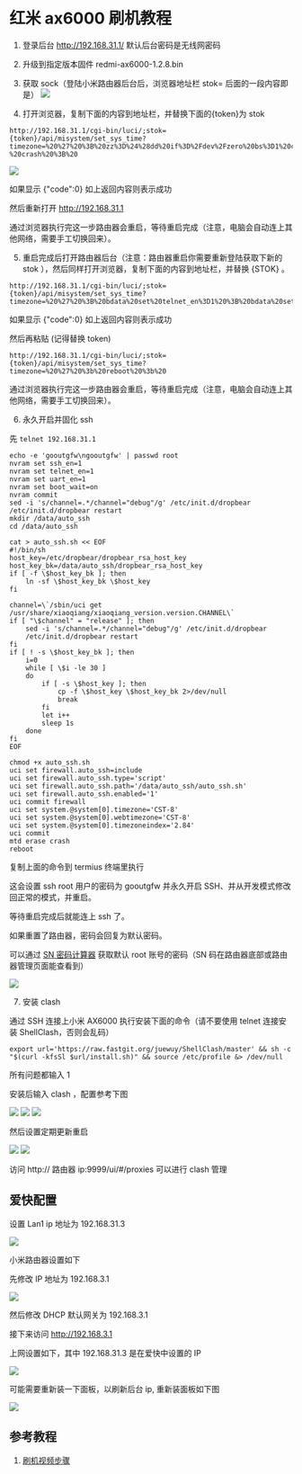 # 红米 ax6000 刷机教程

1. 登录后台 http://192.168.31.1/ 默认后台密码是无线网密码

2. 升级到指定版本固件 redmi-ax6000-1.2.8.bin

3. 获取 sock（登陆小米路由器后台后，浏览器地址栏 stok= 后面的一段内容即是）
   ![](./img/2022-11-19-00-23-06-image.png)

4. 打开浏览器，复制下面的内容到地址栏，并替换下面的{token}为 stok

```
http://192.168.31.1/cgi-bin/luci/;stok={token}/api/misystem/set_sys_time?timezone=%20%27%20%3B%20zz%3D%24%28dd%20if%3D%2Fdev%2Fzero%20bs%3D1%20count%3D2%202%3E%2Fdev%2Fnull%29%20%3B%20printf%20%27%A5%5A%25c%25c%27%20%24zz%20%24zz%20%7C%20mtd%20write%20-%20crash%20%3B%20
```

![](/Users/z/Downloads/ax6000/img/2022-11-19-00-25-21-image.png)

如果显示 {"code":0} 如上返回内容则表示成功

然后重新打开 http://192.168.31.1

通过浏览器执行完这一步路由器会重启，等待重启完成（注意，电脑会自动连上其他网络，需要手工切换回来）。

5. 重启完成后打开路由器后台（注意：路由器重启你需要重新登陆获取下新的 stok ），然后同样打开浏览器，复制下面的内容到地址栏，并替换 {STOK} 。

```
http://192.168.31.1/cgi-bin/luci/;stok={token}/api/misystem/set_sys_time?timezone=%20%27%20%3B%20bdata%20set%20telnet_en%3D1%20%3B%20bdata%20set%20ssh_en%3D1%20%3B%20bdata%20set%20uart_en%3D1%20%3B%20bdata%20commit%20%3B%20
```

如果显示 {"code":0} 如上返回内容则表示成功

然后再粘贴 (记得替换 token)

```
http://192.168.31.1/cgi-bin/luci/;stok={token}/api/misystem/set_sys_time?timezone=%20%27%20%3b%20reboot%20%3b%20
```

通过浏览器执行完这一步路由器会重启，等待重启完成（注意，电脑会自动连上其他网络，需要手工切换回来）。

6. 永久开启并固化 ssh

先 `telnet 192.168.31.1`

```
echo -e 'gooutgfw\ngooutgfw' | passwd root
nvram set ssh_en=1
nvram set telnet_en=1
nvram set uart_en=1
nvram set boot_wait=on
nvram commit
sed -i 's/channel=.*/channel="debug"/g' /etc/init.d/dropbear
/etc/init.d/dropbear restart
mkdir /data/auto_ssh
cd /data/auto_ssh

cat > auto_ssh.sh << EOF
#!/bin/sh
host_key=/etc/dropbear/dropbear_rsa_host_key
host_key_bk=/data/auto_ssh/dropbear_rsa_host_key
if [ -f \$host_key_bk ]; then
    ln -sf \$host_key_bk \$host_key
fi

channel=\`/sbin/uci get /usr/share/xiaoqiang/xiaoqiang_version.version.CHANNEL\`
if [ "\$channel" = "release" ]; then
    sed -i 's/channel=.*/channel="debug"/g' /etc/init.d/dropbear
    /etc/init.d/dropbear restart
fi
if [ ! -s \$host_key_bk ]; then
    i=0
    while [ \$i -le 30 ]
    do
        if [ -s \$host_key ]; then
            cp -f \$host_key \$host_key_bk 2>/dev/null
            break
        fi
        let i++
        sleep 1s
    done
fi
EOF

chmod +x auto_ssh.sh
uci set firewall.auto_ssh=include
uci set firewall.auto_ssh.type='script'
uci set firewall.auto_ssh.path='/data/auto_ssh/auto_ssh.sh'
uci set firewall.auto_ssh.enabled='1'
uci commit firewall
uci set system.@system[0].timezone='CST-8'
uci set system.@system[0].webtimezone='CST-8'
uci set system.@system[0].timezoneindex='2.84'
uci commit
mtd erase crash
reboot
```

复制上面的命令到 termius 终端里执行

这会设置 ssh root 用户的密码为 gooutgfw 
并永久开启 SSH、并从开发模式修改回正常的模式，并重启。

等待重启完成后就能连上 ssh 了。

如果重置了路由器，密码会回复为默认密码。

可以通过 [SN 密码计算器](./SN.zip) 获取默认 root 账号的密码（SN 码在路由器底部或路由器管理页面能查看到）

![](https://raw.githubusercontent.com/gcxfd/img/gh-pages/qu0JKj.png)

7. 安装 clash

通过 SSH 连接上小米 AX6000 执行安装下面的命令（请不要使用 telnet 连接安装 ShellClash，否则会乱码）

```
export url='https://raw.fastgit.org/juewuy/ShellClash/master' && sh -c "$(curl -kfsSl $url/install.sh)" && source /etc/profile &> /dev/null
```

所有问题都输入 1

安装后输入 clash ，配置参考下图

![](https://raw.githubusercontent.com/gcxfd/img/gh-pages/UlAP62.png)
![](https://raw.githubusercontent.com/gcxfd/img/gh-pages/kO1kNp.png)
![](https://raw.githubusercontent.com/gcxfd/img/gh-pages/RytDcr.png)

然后设置定期更新重启

![](https://raw.githubusercontent.com/gcxfd/img/gh-pages/vU9H9f.png)
![](https://raw.githubusercontent.com/gcxfd/img/gh-pages/JXMfDQ.png)

访问 http:// 路由器 ip:9999/ui/#/proxies 可以进行 clash 管理

## 爱快配置

设置 Lan1 ip 地址为 192.168.31.3

![](https://raw.githubusercontent.com/gcxfd/img/gh-pages/VM1I5d.png)

小米路由器设置如下

先修改 IP 地址为 192.168.3.1

![](https://raw.githubusercontent.com/gcxfd/img/gh-pages/sKc02c.png)

然后修改 DHCP 默认网关为 192.168.3.1

接下来访问 http://192.168.3.1

上网设置如下，其中 192.168.31.3 是在爱快中设置的 IP

![](https://raw.githubusercontent.com/gcxfd/img/gh-pages/fjVdxf.png)

可能需要重新装一下面板，以刷新后台 ip, 重新装面板如下图

![](https://raw.githubusercontent.com/gcxfd/img/gh-pages/Lgpro4.png)

## 参考教程

1. [刷机视频步骤](https://www.youtube.com/watch?v=AkBrLBjpc_k)
